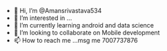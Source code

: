 - 👋 Hi, I’m @Amansrivastava534
- 👀 I’m interested in ...
- 🌱 I’m currently learning android and data science
- 💞️ I’m looking to collaborate on Mobile development 
- 📫 How to reach me ...msg me 7007737876

<!---
Amansrivastava534/Amansrivastava534 is a ✨ special ✨ repository because its `README.md` (this file) appears on your GitHub profile.
You can click the Preview link to take a look at your changes.
--->
